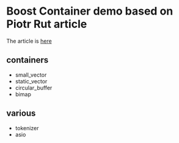 # Boost Container demo based on Piotr Rut article

The article is [here](https://blog.j-labs.pl/find-a-better-solution-with-boost)

## containers

* small_vector
* static_vector
* circular_buffer
* bimap

## various

* tokenizer
* asio
